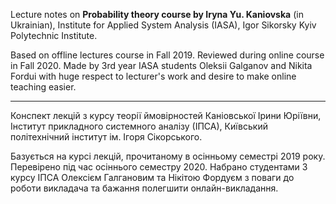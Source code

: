 Lecture notes on **Probability theory course by Iryna Yu. Kaniovska** (in Ukrainian), Institute for Applied System Analysis (IASA), Igor Sikorsky Kyiv Polytechnic Institute.

Based on offline lectures course in Fall 2019. Reviewed during online course in Fall 2020.
Made by 3rd year IASA students Oleksii Galganov and Nikita Fordui with huge respect to lecturer's work and desire to make online teaching easier.
***
Конспект лекцій з курсу теорії ймовірностей Каніовської Ірини Юріївни, Інститут прикладного системного аналізу (ІПСА), Київський політехнічний інститут ім. Ігоря Сікорського.

Базується на курсі лекцій, прочитаному в осінньому семестрі 2019 року. Перевірено під час осіннього семестру 2020.
Набрано студентами 3 курсу ІПСА Олексієм Галгановим та Нікітою Фордуєм з поваги до роботи викладача та бажання полегшити онлайн-викладання.
